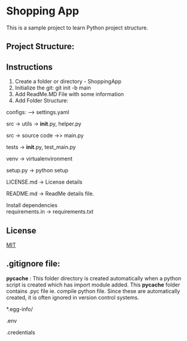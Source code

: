 
# Shopping App
This is a sample project to learn Python project structure.

## Project Structure:


##  Instructions

1. Create a folder or directory - ShoppingApp
2. Initialize the git: git init -b main
3. Add ReadMe.MD File  with some information
4. Add Folder Structure:

configs: --> settings.yaml

src -> utils -> __init__.py, helper.py

src -> source code ->> main.py

tests -> __init__.py, test_main.py

venv -> virtualenvironment

setup.py -> python setup

LICENSE.md -> License details

README.md -> ReadMe details file.

Install dependencies  
requirements.in -> 
requirements.txt


## License  

[MIT](https://choosealicense.com/licenses/mit/)


## .gitignore file:

 __pycache__ : This folder directory is created automatically when a python script is created which has import module added.
 This __pycache__ folder contains .pyc file ie. compile python file.
Since these are automatically created, it is often ignored in version control systems.


*.egg-info/

.env

.credentials


